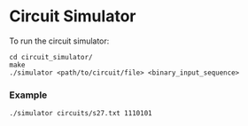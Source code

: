 # Circuit Simulator
To run the circuit simulator:

    cd circuit_simulator/
    make
    ./simulator <path/to/circuit/file> <binary_input_sequence>

### Example
`./simulator circuits/s27.txt 1110101`
